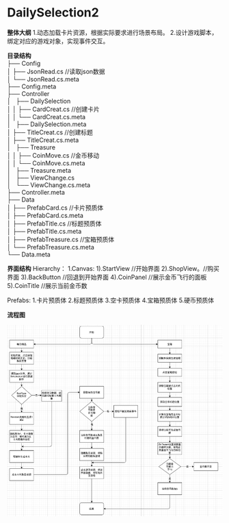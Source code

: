# DailySelection2

**整体大纲**
 1.动态加载卡片资源，根据实际要求进行场景布局。
 2.设计游戏脚本，绑定对应的游戏对象，实现事件交互。
 
**目录结构**  
├── Config  
 │   ├── JsonRead.cs  //读取json数据  
 │   └── JsonRead.cs.meta  
├── Config.meta  
├── Controller  
 │   ├── DailySelection  
 │   │   ├── CardCreat.cs  //创建卡片  
 │   │   └── CardCreat.cs.meta  
 │   ├── DailySelection.meta  
 │   ├── TitleCreat.cs  //创建标题  
 │   ├── TitleCreat.cs.meta  
 │   ├── Treasure  
 │   │   ├── CoinMove.cs  //金币移动  
 │   │   └── CoinMove.cs.meta  
 │   ├── Treasure.meta  
 │   ├── ViewChange.cs  
 │   └── ViewChange.cs.meta  
├── Controller.meta  
├── Data  
 │   ├── PrefabCard.cs //卡片预质体  
 │   ├── PrefabCard.cs.meta  
 │   ├── PrefabTitle.cs //标题预质体  
 │   ├── PrefabTitle.cs.meta  
 │   ├── PrefabTreasure.cs //宝箱预质体  
 │   └── PrefabTreasure.cs.meta  
└── Data.meta  

**界面结构**
  Hierarchy：
    1.Canvas: 
     1).StartView //开始界面
     2).ShopView。//购买界面
     3).BackButton //回退到开始界面
     4).CoinPanel //展示金币飞行的面板
     5).CoinTitle //展示当前金币数
     
  Prefabs: 1.卡片预质体 2.标题预质体 3.空卡预质体 4.宝箱预质体 5.硬币预质体
  
**流程图**  

![image](https://github.com/89trillion-songzhiheng/DailySelection2/blob/main/picture/ProcessPicture.png)
